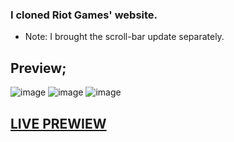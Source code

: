 ### I cloned Riot Games' website.
- Note: I brought the scroll-bar update separately.

## Preview;
![image](https://user-images.githubusercontent.com/120296952/229349652-4b705afe-d59d-4def-ad59-f935b180608d.png)
![image](https://user-images.githubusercontent.com/120296952/229349715-379e0697-a407-4ef4-b5dc-db454a526852.png)
![image](https://user-images.githubusercontent.com/120296952/229349745-7f1c3ba4-b381-4d89-84ff-6472c18962e3.png)

## [LIVE PREWIEW](https://dulcet-conkies-6b7d03.netlify.app)
